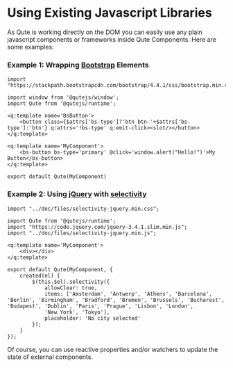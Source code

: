 # Using Existing Javascript Libraries

As Qute is working directly on the DOM you can easily use any plain javascript components or frameworks inside Qute Components. Here are some examples:

### Example 1: Wrapping [Bootstrap](https://getbootstrap.com/) Elements

```jsq
import "https://stackpath.bootstrapcdn.com/bootstrap/4.4.1/css/bootstrap.min.css";

import window from '@qutejs/window';
import Qute from '@qutejs/runtime';

<q:template name='BsButton'>
	<button class={$attrs['bs-type']?'btn btn-'+$attrs['bs-type']:'btn'} q:attrs='!bs-type' q:emit-click><slot/></button>
</q:template>

<q:template name='MyComponent'>
	<bs-button bs-type='primary' @click='window.alert("Hello!")'>My Button</bs-button>
</q:template>

export default Qute(MyComponent)
```

### Example 2: Using [jQuery](https://jquery.com/) with [selectivity](https://arendjr.github.io/selectivity/)

```jsq
import "../doc/files/selectivity-jquery.min.css";

import Qute from '@qutejs/runtime';
import "https://code.jquery.com/jquery-3.4.1.slim.min.js";
import "../doc/files/selectivity-jquery.min.js";

<q:template name='MyComponent'>
	<div></div>
</q:template>

export default Qute(MyComponent, {
	created(el) {
		$(this.$el).selectivity({
	    	allowClear: true,
	    	items: ['Amsterdam', 'Antwerp', 'Athens', 'Barcelona', 'Berlin', 'Birmingham', 'Bradford', 'Bremen', 'Brussels', 'Bucharest', 'Budapest', 'Dublin', 'Paris', 'Prague', 'Lisbon', 'London',
	    	'New York', 'Tokyo'],
	    	placeholder: 'No city selected'
		});
	}
});
```
Of course, you can use reactive properties and/or watchers to update the state of external components.





